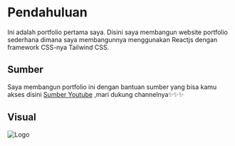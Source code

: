 # Pendahuluan
Ini adalah portfolio pertama saya. Disini saya membangun website portfolio sederhana dimana saya membangunnya menggunakan Reactjs dengan framework CSS-nya Tailwind CSS. 

## Sumber

Saya membangun portfolio ini dengan bantuan sumber yang bisa kamu akses disini [Sumber Youtube](https://www.youtube.com/watch?v=FjBJJepT6Ts&t=131s) ,mari dukung channelnya✨✨✨

## Visual

![Logo]([https://github.com/ridhodevnurhuda/portfolio-website-reactjs/blob/gh-pages/Screenshot1.png](https://github.com/ridhodevnurhuda/portfolio-website-reactjs/blob/gh-pages/public/Screenshot1.png)https://github.com/ridhodevnurhuda/portfolio-website-reactjs/blob/gh-pages/public/Screenshot1.png)



